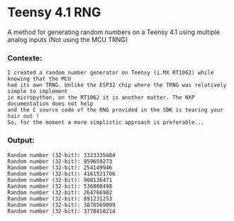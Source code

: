 # Teensy 4.1 RNG

A method for generating random numbers on a Teensy 4.1 using multiple analog inputs (Not using the MCU TRNG)

### Contexte:
    I created a random number generator on Teensy (i.MX RT1062) while knowing that the MCU 
    had its own TRNG. Unlike the ESP32 chip where the TRNG was relatively simple to implement 
    in micropython, on the RT1062 it is another matter. The NXP documentation does not help 
    and the C source code of the RNG provided in the SDK is tearing your hair out !
    So, for the moment a more simplistic approach is preferable...

### Output:

    Random number (32-bit): 3323335684
    Random number (32-bit): 959659273
    Random number (32-bit): 254149946
    Random number (32-bit): 4161521706
    Random number (32-bit): 908136471
    Random number (32-bit): 536800498
    Random number (32-bit): 264766982
    Random number (32-bit): 891231253
    Random number (32-bit): 3876569099
    Random number (32-bit): 3778418214
